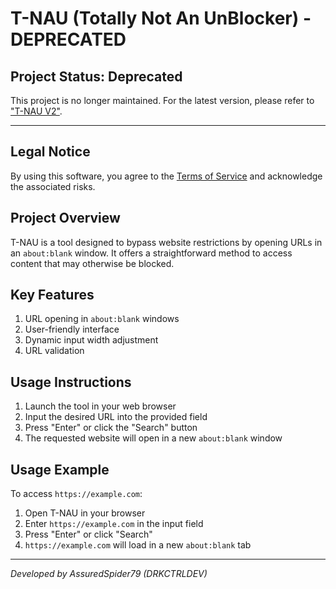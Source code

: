 # T-NAU (Totally Not An UnBlocker) - DEPRECATED

## Project Status: Deprecated

This project is no longer maintained. For the latest version, please refer to ["T-NAU V2"](https://github.com/DRKCTRLDEV/NovaHub).

---

## Legal Notice

By using this software, you agree to the [Terms of Service](./TOS.md) and acknowledge the associated risks.

## Project Overview

T-NAU is a tool designed to bypass website restrictions by opening URLs in an `about:blank` window. It offers a straightforward method to access content that may otherwise be blocked.

## Key Features

1. URL opening in `about:blank` windows
2. User-friendly interface
3. Dynamic input width adjustment
4. URL validation

## Usage Instructions

1. Launch the tool in your web browser
2. Input the desired URL into the provided field
3. Press "Enter" or click the "Search" button
4. The requested website will open in a new `about:blank` window

## Usage Example

To access `https://example.com`:

1. Open T-NAU in your browser
2. Enter `https://example.com` in the input field
3. Press "Enter" or click "Search"
4. `https://example.com` will load in a new `about:blank` tab

---

*Developed by AssuredSpider79 (DRKCTRLDEV)*
